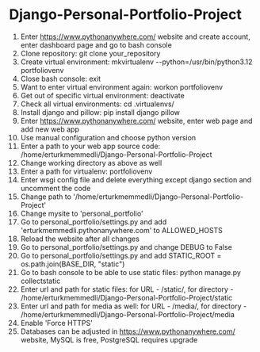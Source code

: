 # Django-Personal-Portfolio-Project

1) Enter https://www.pythonanywhere.com/ website and create account, enter dashboard page and go to bash console
3) Clone repository: git clone your_repository
4) Create virtual environment: mkvirtualenv --python=/usr/bin/python3.12 portfoliovenv
5) Close bash console: exit
6) Want to enter virtual environment again: workon portfoliovenv
7) Get out of specific virtual environment: deactivate
8) Check all virtual environments: cd .virtualenvs/
9) Install django and pillow: pip install django pillow
10) Enter https://www.pythonanywhere.com/ website, enter web page and add new web app
11) Use manual configuration and choose python version
12) Enter a path to your web app source code: /home/erturkmemmedli/Django-Personal-Portfolio-Project
13) Change working directory as above as well
14) Enter a path for virtualenv: portfoliovenv
15) Enter wsgi config file and delete everything except django section and uncomment the code
16) Change path to '/home/erturkmemmedli/Django-Personal-Portfolio-Project'
17) Change mysite to 'personal_portfolio'
18) Go to personal_portfolio/settings.py and add 'erturkmemmedli.pythonanywhere.com' to ALLOWED_HOSTS
19) Reload the website after all changes
20) Go to personal_portfolio/settings.py and change DEBUG to False
21) Go to personal_portfolio/settings.py and add STATIC_ROOT = os.path.join(BASE_DIR, "static")
22) Go to bash console to be able to use static files: python manage.py collectstatic
23) Enter url and path for static files: for URL - /static/, for directory - /home/erturkmemmedli/Django-Personal-Portfolio-Project/static
24) Enter url and path for media as well: for URL - /media/, for directory - /home/erturkmemmedli/Django-Personal-Portfolio-Project/media
25) Enable 'Force HTTPS'
26) Databases can be adjusted in https://www.pythonanywhere.com/ website, MySQL is free, PostgreSQL requires upgrade

